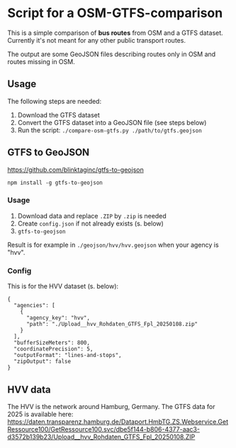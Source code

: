 # Script for a OSM-GTFS-comparison

This is a simple comparison of **bus routes** from OSM and a GTFS dataset.
Currently it's not meant for any other public transport routes.

The output are some GeoJSON files describing routes only in OSM and routes missing in OSM.

## Usage

The following steps are needed:

1. Download the GTFS dataset
2. Convert the GTFS dataset into a GeoJSON file (see steps below)
3. Run the script: `./compare-osm-gtfs.py ./path/to/gtfs.geojson`

## GTFS to GeoJSON

https://github.com/blinktaginc/gtfs-to-geojson

`npm install -g gtfs-to-geojson`

### Usage

1. Download data and replace `.ZIP` by `.zip` is needed
2. Create `config.json` if not already exists (s. below)
3. `gtfs-to-geojson`

Result is for example in `./geojson/hvv/hvv.geojson` when your agency is "hvv".

### Config

This is for the HVV dataset (s. below):

```
{
  "agencies": [
    {
      "agency_key": "hvv",
      "path": "./Upload__hvv_Rohdaten_GTFS_Fpl_20250108.zip"
    }
  ],
  "bufferSizeMeters": 800,
  "coordinatePrecision": 5,
  "outputFormat": "lines-and-stops",
  "zipOutput": false
}
```

## HVV data

The HVV is the network around Hamburg, Germany.
The GTFS data for 2025 is available here: https://daten.transparenz.hamburg.de/Dataport.HmbTG.ZS.Webservice.GetRessource100/GetRessource100.svc/dbe5f144-b806-4377-aac3-d3572b139b23/Upload__hvv_Rohdaten_GTFS_Fpl_20250108.ZIP